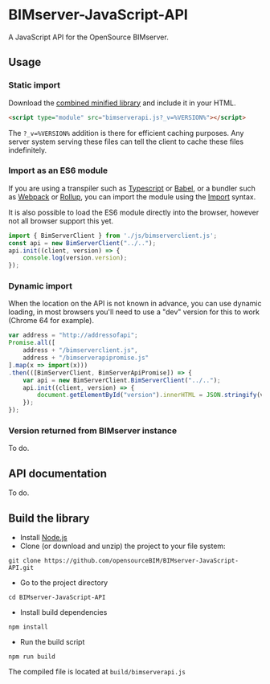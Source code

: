 # BIMserver-JavaScript-API

A JavaScript API for the OpenSource BIMserver.

## Usage
### Static import
Download the [combined minified library](https://raw.githubusercontent.com/opensourceBIM/BIMserver-JavaScript-API/master/build/bimserverapi.js) and include it in your HTML.

```html
<script type="module" src="bimserverapi.js?_v=%VERSION%"></script>
```

The ``?_v=%VERSION%`` addition is there for efficient caching purposes. Any server system serving these files can tell the client to cache these files indefinitely.

### Import as an ES6 module
If you are using a transpiler such as [Typescript](https://www.typescriptlang.org/) or [Babel](http://babeljs.io/), or a bundler such as [Webpack](https://webpack.js.org/) or [Rollup](https://rollupjs.org/), you can import the module using the [Import](https://developer.mozilla.org/en-US/docs/Web/JavaScript/Reference/Statements/import) syntax.

It is also possible to load the ES6 module directly into the browser, however not all browser support this yet.

```javascript
import { BimServerClient } from './js/bimserverclient.js';
const api = new BimServerClient("../..");
api.init((client, version) => {
	console.log(version.version);
});
```

### Dynamic import
When the location on the API is not known in advance, you can use dynamic loading, in most browsers you'll need to use a "dev" version for this to work (Chrome 64 for example).

```javascript
var address = "http://addressofapi";
Promise.all([
	address + "/bimserverclient.js",
	address + "/bimserverapipromise.js"
].map(x => import(x)))
.then(([BimServerClient, BimServerApiPromise]) => {
	var api = new BimServerClient.BimServerClient("../..");
	api.init((client, version) => {
		document.getElementById("version").innerHTML = JSON.stringify(version.version, 0, 2);
	});
});
```

### Version returned from BIMserver instance
To do.

## API documentation
To do.

## Build the library
* Install [Node.js](https://nodejs.org/)
* Clone (or download and unzip) the project to your file system:
```
git clone https://github.com/opensourceBIM/BIMserver-JavaScript-API.git
```
* Go to the project directory
```
cd BIMserver-JavaScript-API
```
* Install build dependencies
```
npm install
```
* Run the build script
```
npm run build
```
The compiled file is located at ``build/bimserverapi.js``
